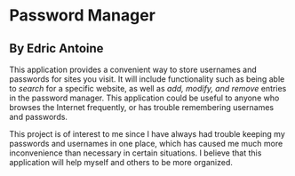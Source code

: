 # Password Manager

## By Edric Antoine


This application provides a convenient way to store usernames and passwords for sites you visit. It will include 
functionality such as being able to *search* for a specific website, as well as *add, modify, and remove* entries in the
password manager. This application could be useful to anyone who browses the Internet frequently, or has trouble 
remembering usernames and passwords.

This project is of interest to me since I have always had trouble keeping my passwords and usernames in one place, which
has caused me much more inconvenience than necessary in certain situations. I believe that this application will help
myself and others to be more organized.